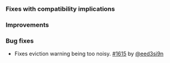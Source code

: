   [@cunei]: https://github.com/cunei
  [@eed3si9n]: https://github.com/eed3si9n
  [@gkossakowski]: https://github.com/gkossakowski
  [@jsuereth]: https://github.com/jsuereth
  [1615]: https://github.com/sbt/sbt/issues/1615

### Fixes with compatibility implications

### Improvements

### Bug fixes

- Fixes eviction warning being too noisy. [#1615][1615] by [@eed3si9n][@eed3si9n]
